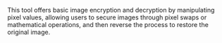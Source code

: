 This tool offers basic image encryption and decryption by manipulating pixel values, allowing users to secure images through pixel swaps or mathematical operations, and then reverse the process to restore the original image.
